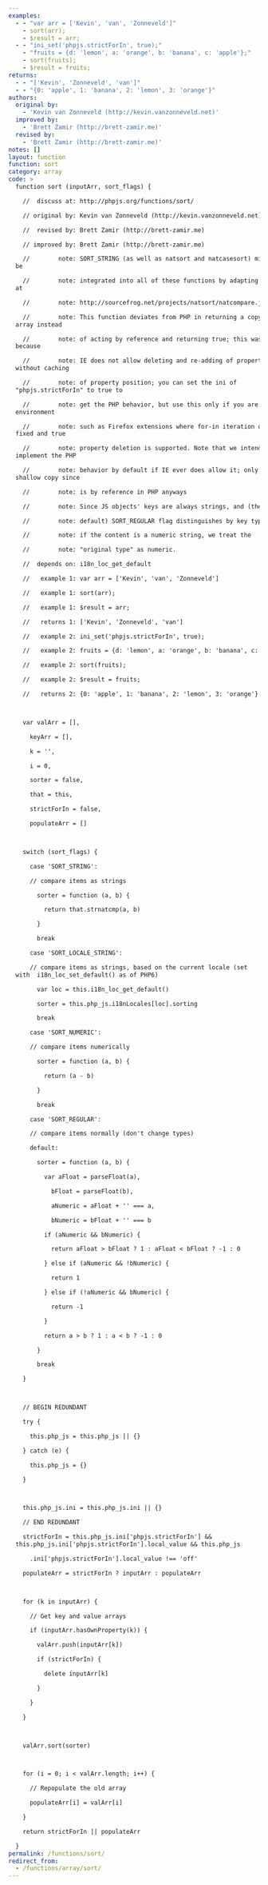 ```yaml
---
examples:
  - - "var arr = ['Kevin', 'van', 'Zonneveld']"
    - sort(arr);
    - $result = arr;
  - - "ini_set('phpjs.strictForIn', true);"
    - "fruits = {d: 'lemon', a: 'orange', b: 'banana', c: 'apple'};"
    - sort(fruits);
    - $result = fruits;
returns:
  - - "['Kevin', 'Zonneveld', 'van']"
  - - "{0: 'apple', 1: 'banana', 2: 'lemon', 3: 'orange'}"
authors:
  original by:
    - 'Kevin van Zonneveld (http://kevin.vanzonneveld.net)'
  improved by:
    - 'Brett Zamir (http://brett-zamir.me)'
  revised by:
    - 'Brett Zamir (http://brett-zamir.me)'
notes: []
layout: function
function: sort
category: array
code: >
  function sort (inputArr, sort_flags) {

    //  discuss at: http://phpjs.org/functions/sort/

    // original by: Kevin van Zonneveld (http://kevin.vanzonneveld.net)

    //  revised by: Brett Zamir (http://brett-zamir.me)

    // improved by: Brett Zamir (http://brett-zamir.me)

    //        note: SORT_STRING (as well as natsort and natcasesort) might also
  be

    //        note: integrated into all of these functions by adapting the code
  at

    //        note: http://sourcefrog.net/projects/natsort/natcompare.js

    //        note: This function deviates from PHP in returning a copy of the
  array instead

    //        note: of acting by reference and returning true; this was necessary
  because

    //        note: IE does not allow deleting and re-adding of properties
  without caching

    //        note: of property position; you can set the ini of
  "phpjs.strictForIn" to true to

    //        note: get the PHP behavior, but use this only if you are in an
  environment

    //        note: such as Firefox extensions where for-in iteration order is
  fixed and true

    //        note: property deletion is supported. Note that we intend to
  implement the PHP

    //        note: behavior by default if IE ever does allow it; only gives
  shallow copy since

    //        note: is by reference in PHP anyways

    //        note: Since JS objects' keys are always strings, and (the

    //        note: default) SORT_REGULAR flag distinguishes by key type,

    //        note: if the content is a numeric string, we treat the

    //        note: "original type" as numeric.

    //  depends on: i18n_loc_get_default

    //   example 1: var arr = ['Kevin', 'van', 'Zonneveld']

    //   example 1: sort(arr);

    //   example 1: $result = arr;

    //   returns 1: ['Kevin', 'Zonneveld', 'van']

    //   example 2: ini_set('phpjs.strictForIn', true);

    //   example 2: fruits = {d: 'lemon', a: 'orange', b: 'banana', c: 'apple'};

    //   example 2: sort(fruits);

    //   example 2: $result = fruits;

    //   returns 2: {0: 'apple', 1: 'banana', 2: 'lemon', 3: 'orange'}



    var valArr = [],

      keyArr = [],

      k = '',

      i = 0,

      sorter = false,

      that = this,

      strictForIn = false,

      populateArr = []



    switch (sort_flags) {

      case 'SORT_STRING':

      // compare items as strings

        sorter = function (a, b) {

          return that.strnatcmp(a, b)

        }

        break

      case 'SORT_LOCALE_STRING':

      // compare items as strings, based on the current locale (set
  with  i18n_loc_set_default() as of PHP6)

        var loc = this.i18n_loc_get_default()

        sorter = this.php_js.i18nLocales[loc].sorting

        break

      case 'SORT_NUMERIC':

      // compare items numerically

        sorter = function (a, b) {

          return (a - b)

        }

        break

      case 'SORT_REGULAR':

      // compare items normally (don't change types)

      default:

        sorter = function (a, b) {

          var aFloat = parseFloat(a),

            bFloat = parseFloat(b),

            aNumeric = aFloat + '' === a,

            bNumeric = bFloat + '' === b

          if (aNumeric && bNumeric) {

            return aFloat > bFloat ? 1 : aFloat < bFloat ? -1 : 0

          } else if (aNumeric && !bNumeric) {

            return 1

          } else if (!aNumeric && bNumeric) {

            return -1

          }

          return a > b ? 1 : a < b ? -1 : 0

        }

        break

    }



    // BEGIN REDUNDANT

    try {

      this.php_js = this.php_js || {}

    } catch (e) {

      this.php_js = {}

    }



    this.php_js.ini = this.php_js.ini || {}

    // END REDUNDANT

    strictForIn = this.php_js.ini['phpjs.strictForIn'] &&
  this.php_js.ini['phpjs.strictForIn'].local_value && this.php_js

      .ini['phpjs.strictForIn'].local_value !== 'off'

    populateArr = strictForIn ? inputArr : populateArr



    for (k in inputArr) {

      // Get key and value arrays

      if (inputArr.hasOwnProperty(k)) {

        valArr.push(inputArr[k])

        if (strictForIn) {

          delete inputArr[k]

        }

      }

    }



    valArr.sort(sorter)



    for (i = 0; i < valArr.length; i++) {

      // Repopulate the old array

      populateArr[i] = valArr[i]

    }

    return strictForIn || populateArr

  }
permalink: /functions/sort/
redirect_from:
  - /functions/array/sort/
---
```


<!-- WARNING! This file is auto generated by `npm run web:inject`, do not edit by hand -->
